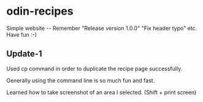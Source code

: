 # odin-recipes
Simple website --
Remember "Release version 1.0.0" "Fix header typo" etc.
Have fun :-)

## Update-1
Used cp command in order to duplicate the recipe page successfully.


Generally using the command line is so much fun and fast.


Learned how to take screenshot of an area I selected. (Shift + print screen)


